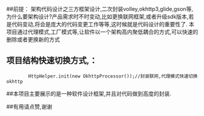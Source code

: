 ##前提：
	架构代码设计之三方框架设计,二次封装volley,okhttp3,glide,gson等,
	为什么要架构设计?产品需求时不时变动,比如更换联网框架,或者升级sdk版本,若是代码变动,将会是庞大的代码变更工作等等,这时候就是代码设计的重要性了.
	本项目通过代理模式,工厂模式等,让软件以一个架构高内聚低耦合的方式,可以快速的删除或者更换新的方式
	
## 项目结构快速切换方式,：
```     HttpHelper.init(new VolleyProcessor(this));//封装联网,代理模式快速切换 volley
        HttpHelper.init(new OkhttpProcessor());//封装联网,代理模式快速切换 okhttp
```

##本项目主要展示的是一种软件设计框架,并且对代码做到高度的封装.

##有用请点赞,谢谢


